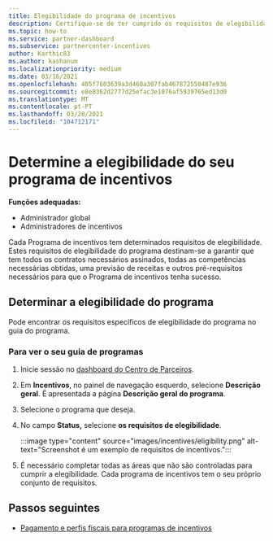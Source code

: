 ```yaml
---
title: Elegibilidade do programa de incentivos
description: Certifique-se de ter cumprido os requisitos de elegibilidade para o programa de incentivos. Este processo inclui a verificação da elegibilidade no seu guia do programa.
ms.topic: how-to
ms.service: partner-dashboard
ms.subservice: partnercenter-incentives
author: Karthic83
ms.author: kashanum
ms.localizationpriority: medium
ms.date: 03/16/2021
ms.openlocfilehash: 405f7603639a3d460a307fab467872550487e936
ms.sourcegitcommit: e8e8362d2777d25efac3e1076af5939765ed13d0
ms.translationtype: MT
ms.contentlocale: pt-PT
ms.lasthandoff: 03/20/2021
ms.locfileid: "104712171"
---
```

# <a name="determine-your-incentives-program-eligibility"></a>Determine a elegibilidade do seu programa de incentivos

**Funções adequadas:**

- Administrador global
- Administradores de incentivos

 Cada Programa de incentivos tem determinados requisitos de elegibilidade. Estes requisitos de elegibilidade do programa destinam-se a garantir que tem todos os contratos necessários assinados, todas as competências necessárias obtidas, uma previsão de receitas e outros pré-requisitos necessários para que o Programa de incentivos tenha sucesso.

## <a name="determining-your-program-eligibility"></a>Determinar a elegibilidade do programa

Pode encontrar os requisitos específicos de elegibilidade do programa no guia do programa. 

### <a name="to-see-your-program-guide"></a>Para ver o seu guia de programas

1. Inicie sessão no [dashboard do Centro de Parceiros](https://partner.microsoft.com/dashboard/).

2. Em **Incentivos**, no painel de navegação esquerdo, selecione **Descrição geral**. É apresentada a página **Descrição geral do programa**.

3. Selecione o programa que deseja.

4. No campo **Status,** selecione **os requisitos de elegibilidade**.

   :::image type="content" source="images/incentives/eligibility.png" alt-text="Screenshot é um exemplo de requisitos de incentivos.":::

5. É necessário completar todas as áreas que não são controladas para cumprir a elegibilidade. Cada programa de incentivos tem o seu próprio conjunto de requisitos.

## <a name="next-steps"></a>Passos seguintes

- [Pagamento e perfis fiscais para programas de incentivos](incentives-create-and-manage-your-payout-and-tax-profiles.md)

